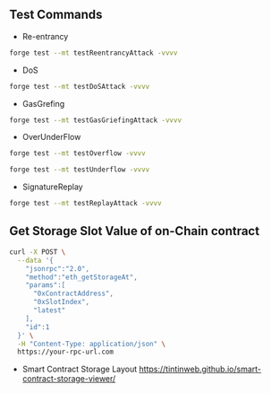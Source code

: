 ## Test Commands
- Re-entrancy
```bash
forge test --mt testReentrancyAttack -vvvv
```

- DoS
```bash
forge test --mt testDoSAttack -vvvv
```

- GasGrefing
```bash
forge test --mt testGasGriefingAttack -vvvv
```

- OverUnderFlow
```bash
forge test --mt testOverflow -vvvv
```

```bash
forge test --mt testUnderflow -vvvv
```

- SignatureReplay
```bash
forge test --mt testReplayAttack -vvvv
```


## Get Storage Slot Value of on-Chain contract
```bash
curl -X POST \
  --data '{
    "jsonrpc":"2.0",
    "method":"eth_getStorageAt",
    "params":[
      "0xContractAddress",
      "0xSlotIndex",
      "latest"
    ],
    "id":1
  }' \
  -H "Content-Type: application/json" \
  https://your-rpc-url.com

```


- Smart Contract Storage Layout
https://tintinweb.github.io/smart-contract-storage-viewer/